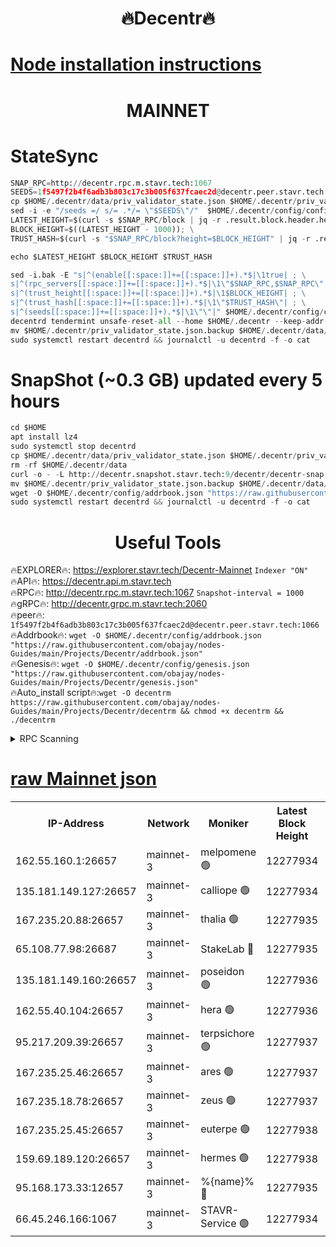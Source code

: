 <h1 align="center"> 🔥Decentr🔥</h1>

[Node installation instructions](https://github.com/obajay/nodes-Guides/tree/main/Projects/Decentr)
=
<h1 align="center"> MAINNET</h1>

# StateSync
```python
SNAP_RPC=http://decentr.rpc.m.stavr.tech:1067
SEEDS=1f5497f2b4f6adb3b803c17c3b005f637fcaec2d@decentr.peer.stavr.tech:1066
cp $HOME/.decentr/data/priv_validator_state.json $HOME/.decentr/priv_validator_state.json.backup
sed -i -e "/seeds =/ s/= .*/= \"$SEEDS\"/"  $HOME/.decentr/config/config.toml
LATEST_HEIGHT=$(curl -s $SNAP_RPC/block | jq -r .result.block.header.height); \
BLOCK_HEIGHT=$((LATEST_HEIGHT - 1000)); \
TRUST_HASH=$(curl -s "$SNAP_RPC/block?height=$BLOCK_HEIGHT" | jq -r .result.block_id.hash)

echo $LATEST_HEIGHT $BLOCK_HEIGHT $TRUST_HASH

sed -i.bak -E "s|^(enable[[:space:]]+=[[:space:]]+).*$|\1true| ; \
s|^(rpc_servers[[:space:]]+=[[:space:]]+).*$|\1\"$SNAP_RPC,$SNAP_RPC\"| ; \
s|^(trust_height[[:space:]]+=[[:space:]]+).*$|\1$BLOCK_HEIGHT| ; \
s|^(trust_hash[[:space:]]+=[[:space:]]+).*$|\1\"$TRUST_HASH\"| ; \
s|^(seeds[[:space:]]+=[[:space:]]+).*$|\1\"\"|" $HOME/.decentr/config/config.toml
decentrd tendermint unsafe-reset-all --home $HOME/.decentr --keep-addr-book
mv $HOME/.decentr/priv_validator_state.json.backup $HOME/.decentr/data/priv_validator_state.json
sudo systemctl restart decentrd && journalctl -u decentrd -f -o cat
```
# SnapShot (~0.3 GB) updated every 5 hours
```python
cd $HOME
apt install lz4
sudo systemctl stop decentrd
cp $HOME/.decentr/data/priv_validator_state.json $HOME/.decentr/priv_validator_state.json.backup
rm -rf $HOME/.decentr/data
curl -o - -L http://decentr.snapshot.stavr.tech:9/decentr/decentr-snap.tar.lz4 | lz4 -c -d - | tar -x -C $HOME/.decentr --strip-components 2
mv $HOME/.decentr/priv_validator_state.json.backup $HOME/.decentr/data/priv_validator_state.json
wget -O $HOME/.decentr/config/addrbook.json "https://raw.githubusercontent.com/obajay/nodes-Guides/main/Projects/Decentr/addrbook.json"
sudo systemctl restart decentrd && journalctl -u decentrd -f -o cat
```

 <h1 align="center"> Useful Tools</h1>

🔥EXPLORER🔥:     https://explorer.stavr.tech/Decentr-Mainnet        `Indexer "ON"` \
🔥API🔥:          https://decentr.api.m.stavr.tech \
🔥RPC🔥:          http://decentr.rpc.m.stavr.tech:1067              `Snapshot-interval = 1000` \
🔥gRPC🔥:         http://decentr.grpc.m.stavr.tech:2060 \
🔥peer🔥:         `1f5497f2b4f6adb3b803c17c3b005f637fcaec2d@decentr.peer.stavr.tech:1066` \
🔥Addrbook🔥:  `wget -O $HOME/.decentr/config/addrbook.json "https://raw.githubusercontent.com/obajay/nodes-Guides/main/Projects/Decentr/addrbook.json"` \
🔥Genesis🔥:  `wget -O $HOME/.decentr/config/genesis.json "https://raw.githubusercontent.com/obajay/nodes-Guides/main/Projects/Decentr/genesis.json"` \
🔥Auto_install script🔥:`wget -O decentrm https://raw.githubusercontent.com/obajay/nodes-Guides/main/Projects/Decentr/decentrm && chmod +x decentrm && ./decentrm`

<details>
<summary>RPC Scanning</summary>

<h2 align="center"> We scan nodes in real time every 4 hours. And we provide the final result of RPC endpoints.
We cannot influence the operation of these nodes in any way. </h2>


```python
If Voting Power is higher than 0 --> then the Node is a validator of the network and may be subject to attack and be a potential threat to the chain.
```
```python
We marked such validators with a red symbol
```

</details>

[raw Mainnet json](https://rpc-check.decentrm.stavr.tech/decentrm/rpc-decentrm-result.json)
=



<table><tr><th>IP-Address</th><th>Network</th><th>Moniker</th><th>Latest Block Height</th><th>Earliest Block Height</th><th>Catching Up</th><th>Tx Index</th><th>Voting Power</th><th>Scan Time</th></tr><tr><td>162.55.160.1:26657</td><td>mainnet-3</td><td>melpomene 🟢</td><td>12277934</td><td>1688950</td><td>False</td><td>on</td><td>0</td><td>2024-01-04T17:30:43.269554471UTC</td></tr><tr><td>135.181.149.127:26657</td><td>mainnet-3</td><td>calliope 🟢</td><td>12277934</td><td>1688950</td><td>False</td><td>on</td><td>0</td><td>2024-01-04T17:30:45.693280367UTC</td></tr><tr><td>167.235.20.88:26657</td><td>mainnet-3</td><td>thalia 🟢</td><td>12277935</td><td>1688950</td><td>False</td><td>on</td><td>0</td><td>2024-01-04T17:30:51.213764073UTC</td></tr><tr><td>65.108.77.98:26687</td><td>mainnet-3</td><td>StakeLab 🔴</td><td>12277935</td><td>1688950</td><td>False</td><td>on</td><td>5556426</td><td>2024-01-04T17:30:51.586310857UTC</td></tr><tr><td>135.181.149.160:26657</td><td>mainnet-3</td><td>poseidon 🟢</td><td>12277936</td><td>1688950</td><td>False</td><td>on</td><td>0</td><td>2024-01-04T17:30:54.285638853UTC</td></tr><tr><td>162.55.40.104:26657</td><td>mainnet-3</td><td>hera 🟢</td><td>12277936</td><td>1688950</td><td>False</td><td>on</td><td>0</td><td>2024-01-04T17:30:56.578108629UTC</td></tr><tr><td>95.217.209.39:26657</td><td>mainnet-3</td><td>terpsichore 🟢</td><td>12277937</td><td>1688950</td><td>False</td><td>on</td><td>0</td><td>2024-01-04T17:30:58.974073803UTC</td></tr><tr><td>167.235.25.46:26657</td><td>mainnet-3</td><td>ares 🟢</td><td>12277937</td><td>1688950</td><td>False</td><td>on</td><td>0</td><td>2024-01-04T17:31:01.268088591UTC</td></tr><tr><td>167.235.18.78:26657</td><td>mainnet-3</td><td>zeus 🟢</td><td>12277937</td><td>1688950</td><td>False</td><td>on</td><td>0</td><td>2024-01-04T17:31:03.604921617UTC</td></tr><tr><td>167.235.25.45:26657</td><td>mainnet-3</td><td>euterpe 🟢</td><td>12277938</td><td>1688950</td><td>False</td><td>on</td><td>0</td><td>2024-01-04T17:31:05.935894504UTC</td></tr><tr><td>159.69.189.120:26657</td><td>mainnet-3</td><td>hermes 🟢</td><td>12277938</td><td>1688950</td><td>False</td><td>on</td><td>0</td><td>2024-01-04T17:31:08.294326463UTC</td></tr><tr><td>95.168.173.33:12657</td><td>mainnet-3</td><td>%{name}% 🔴</td><td>12277935</td><td>8964001</td><td>False</td><td>on</td><td>4174301</td><td>2024-01-04T17:30:46.874370444UTC</td></tr><tr><td>66.45.246.166:1067</td><td>mainnet-3</td><td>STAVR-Service 🟢</td><td>12277934</td><td>12276001</td><td>False</td><td>on</td><td>0</td><td>2024-01-04T17:30:46.309284527UTC</td></tr></table>